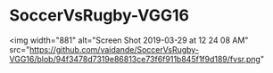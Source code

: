 # SoccerVsRugby-VGG16
<img width="881" alt="Screen Shot 2019-03-29 at 12 24 08 AM" src="https://github.com/vaidande/SoccerVsRugby-VGG16/blob/94f3478d7319e86813ce73f6f911b845f1f9d189/fvsr.png"
